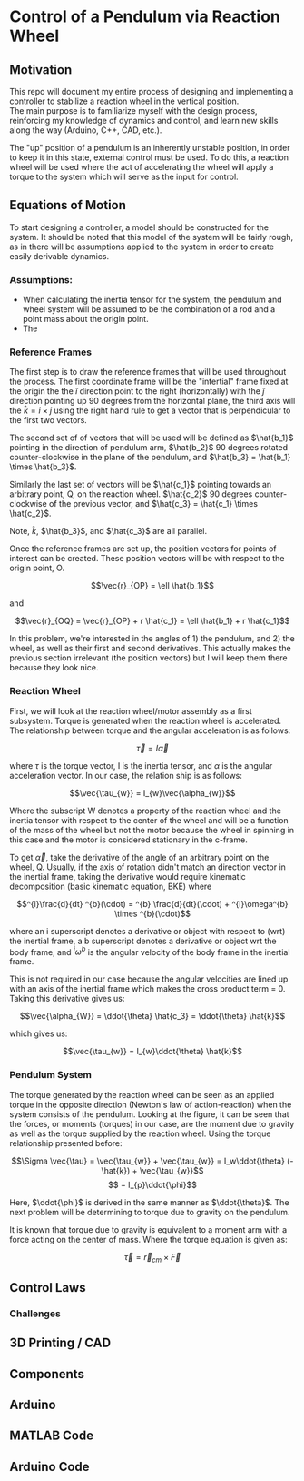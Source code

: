 # Control of a Pendulum via Reaction Wheel

## Motivation
This repo will document my entire process of designing and implementing a controller to stabilize a reaction wheel in the vertical position.  
The main purpose is to familiarize myself with the design process, reinforcing my knowledge of dynamics and control, and learn new skills along the way (Arduino, C++, CAD, etc.).

The "up" position of a pendulum is an inherently unstable position, in order to keep it in this state, external control must be used. To do this, a reaction wheel will be used where the act of accelerating the wheel will apply a torque to the system which will serve as the input for control.


## Equations of Motion
To start designing a controller, a model should be constructed for the system. It should be noted that this model of the system will be fairly rough, as in there will be assumptions applied to the system in order to create easily derivable dynamics.

### Assumptions:
- When calculating the inertia tensor for the system, the pendulum and wheel system will be assumed to be the combination of a rod and a point mass about the origin point.
- The 

### Reference Frames
The first step is to draw the reference frames that will be used throughout the process. The first coordinate frame will be the "intertial" frame fixed at the origin the the $\hat{i}$ direction point to the right (horizontally) with the $\hat{j}$ direction pointing up 90 degrees from the horizontal plane, the third axis will the $\hat{k} = \hat{i} \times \hat{j}$ using the right hand rule to get a vector that is perpendicular to the first two vectors.

The second set of of vectors that will be used will be defined as $\hat{b_1}$ pointing in the direction of pendulum arm, $\hat{b_2}$ 90 degrees rotated counter-clockwise in the plane of the pendulum, and $\hat{b_3} = \hat{b_1} \times \hat{b_3}$.

Similarly the last set of vectors will be $\hat{c_1}$ pointing towards an arbitrary point, Q, on the reaction wheel. $\hat{c_2}$ 90 degrees counter-clockwise of the previous vector, and $\hat{c_3} = \hat{c_1} \times \hat{c_2}$.

Note, $\hat{k}$, $\hat{b_3}$, and $\hat{c_3}$ are all parallel.

Once the reference frames are set up, the position vectors for points of interest can be created. These position vectors will be with respect to the origin point, O. 

$$\vec{r}_{OP} = \ell \hat{b_1}$$ 

and

$$\vec{r}_{OQ} = \vec{r}_{OP} + r \hat{c_1} = \ell \hat{b_1} + r \hat{c_1}$$

In this problem, we're interested in the angles of 1) the pendulum, and 2) the wheel, as well as their first and second derivatives. This actually makes the previous section irrelevant (the position vectors) but I will keep them there because they look nice. 

### Reaction Wheel

First, we will look at the reaction wheel/motor assembly as a first subsystem. Torque is generated when the reaction wheel is accelerated. The relationship between torque and the angular acceleration is as follows:

$$\vec{\tau} = I\vec{\alpha}$$

where $\tau$ is the torque vector, I is the inertia tensor, and $\alpha$ is the angular acceleration vector. In our case, the relation ship is as follows:

$$\vec{\tau_{w}} = I_{w}\vec{\alpha_{w}}$$

Where the subscript W denotes a property of the reaction wheel and the inertia tensor with respect to the center of the wheel and will be a function of the mass of the wheel but not the motor because the wheel in spinning in this case and the motor is considered stationary in the c-frame.

To get $\vec{\alpha}$, take the derivative of the angle of an arbitrary point on the wheel, Q. Usually, if the axis of rotation didn't match an direction vector in the inertial frame, taking the derivative would require kinematic decomposition (basic kinematic equation, BKE) where

$$^{i}\frac{d}{dt}  ^{b}(\cdot) =  ^{b} \frac{d}{dt}(\cdot) + ^{i}\omega^{b} \times  ^{b}(\cdot)$$

where an i superscript denotes a derivative or object with respect to (wrt) the inertial frame, a b superscript denotes a derivative or object wrt the body frame, and $^{i}\omega^{b}$ is the angular velocity of the body frame in the inertial frame.

This is not required in our case because the angular velocities are lined up with an axis of the inertial frame which makes the cross product term = 0. Taking this derivative gives us:

$$\vec{\alpha_{W}} = \ddot{\theta} \hat{c_3} = \ddot{\theta} \hat{k}$$

which gives us:

$$\vec{\tau_{w}} = I_{w}\ddot{\theta} \hat{k}$$

### Pendulum System

The torque generated by the reaction wheel can be seen as an applied torque in the opposite direction (Newton's law of action-reaction) when the system consists of the pendulum. Looking at the figure, it can be seen that the forces, or moments (torques) in our case, are the moment due to gravity as well as the torque supplied by the reaction wheel. Using the torque relationship presented before:

$$\Sigma \vec{\tau} = \vec{\tau_{w}} + \vec{\tau_{w}} = I_w\ddot{\theta} (-\hat{k}) + \vec{\tau_{w}}$$
$$ = I_{p}\ddot{\phi}$$

Here, $\ddot{\phi}$ is derived in the same manner as $\ddot{\theta}$. The next problem will be determining to torque due to gravity on the pendulum.

It is known that torque due to gravity is equivalent to a moment arm with a force acting on the center of mass. Where the torque equation is given as:

$$\vec{\tau} = \vec{r}_{cm} \times \vec{F}$$


## Control Laws

### Challenges

## 3D Printing / CAD

## Components

## Arduino

## MATLAB Code

## Arduino Code
